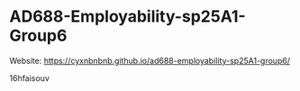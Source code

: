 # AD688-Employability-sp25A1-Group6
Website: https://cyxnbnbnb.github.io/ad688-employability-sp25A1-group6/

16hfaisouv
